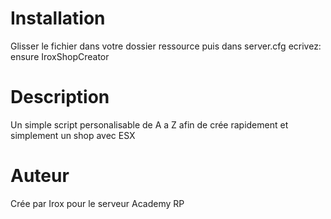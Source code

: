 # Installation
Glisser le fichier dans votre dossier ressource puis dans server.cfg ecrivez: ensure IroxShopCreator

# Description
Un simple script personalisable de A a Z afin de crée rapidement et simplement un shop avec ESX

# Auteur 
Crée par Irox pour le serveur Academy RP